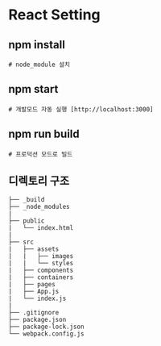 # React Setting

## npm install

```
# node_module 설치
```

## npm start
 
```
# 개발모드 자동 실행 [http://localhost:3000]
```

## npm run build

```
# 프로덕션 모드로 빌드 
```

## 디렉토리 구조

```
├── _build
├── _node_modules
|
├── public
|   └── index.html
|
├── src
|   ├── assets
|   |   ├── images
|   |   └── styles
|   ├── components
|   ├── containers
|   ├── pages
|   ├── App.js
|   └── index.js
|
├── .gitignore
├── package.json
├── package-lock.json
└── webpack.config.js
```
